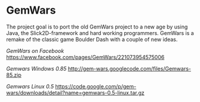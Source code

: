 GemWars
=======

The project goal is to port the old GemWars project to a new age by using Java, the Slick2D-framework and hard working programmers.
GemWars is a remake of the classic game Boulder Dash with a couple of new ideas.


_GemWars on Facebook_
https://www.facebook.com/pages/GemWars/221073954575006

_Gemwars Windows 0.85_
http://gem-wars.googlecode.com/files/Gemwars-85.zip

_Gemwars Linux 0.5_
https://code.google.com/p/gem-wars/downloads/detail?name=gemwars-0.5-linux.tar.gz



